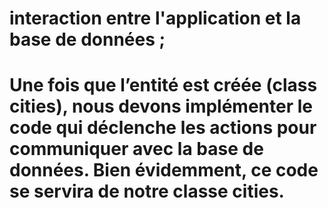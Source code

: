 # interaction entre l'application et la base de données ;
# Une fois que l’entité est créée (class cities), nous devons implémenter le code qui déclenche les actions pour communiquer avec la base de données. Bien évidemment, ce code se servira de notre classe cities.